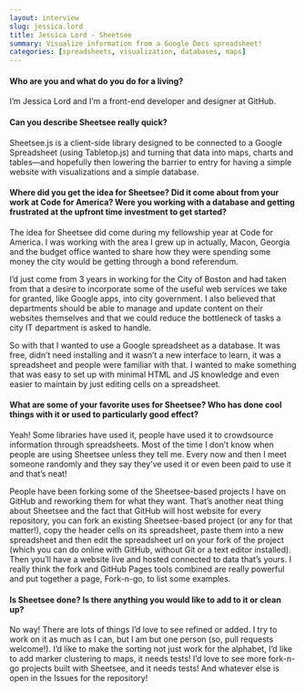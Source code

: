 ```yaml
---
layout: interview
slug: jessica.lord
title: Jessica Lord - Sheetsee
summary: Visualize information from a Google Docs spreadsheet!
categories: [spreadsheets, visualization, databases, maps]
---
```


#### Who are you and what do you do for a living?

I’m Jessica Lord and I’m a front-end developer and designer at GitHub.


#### Can you describe Sheetsee really quick?

Sheetsee.js is a client-side library designed to be connected to a Google Spreadsheet (using Tabletop.js) and turning that data into maps, charts and tables—and hopefully then lowering the barrier to entry for having a simple website with visualizations and a simple database.


#### Where did you get the idea for Sheetsee? Did it come about from your work at Code for America? Were you working with a database and getting frustrated at the upfront time investment to get started?

The idea for Sheetsee did come during my fellowship year at Code for America. I was working with the area I grew up in actually, Macon, Georgia and the budget office wanted to share how they were spending some money the city would be getting through a bond referendum.

I’d just come from 3 years in working for the City of Boston and had taken from that a desire to incorporate some of the useful web services we take for granted, like Google apps, into city government. I also believed that departments should be able to manage and update content on their websites themselves and that we could reduce the bottleneck of tasks a city IT department is asked to handle.

So with that I wanted to use a Google spreadsheet as a database. It was free, didn’t need installing and it wasn’t a new interface to learn, it was a spreadsheet and people were familiar with that. I wanted to make something that was easy to set up with minimal HTML and JS knowledge and even easier to maintain by just editing cells on a spreadsheet.


#### What are some of your favorite uses for Sheetsee? Who has done cool things with it or used to particularly good effect?

Yeah! Some libraries have used it, people have used it to crowdsource information through spreadsheets. Most of the time I don’t know when people are using Sheetsee unless they tell me. Every now and then I meet someone randomly and they say they’ve used it or even been paid to use it and that’s neat!

People have been forking some of the Sheetsee-based projects I have on GitHub and reworking them for what they want. That’s another neat thing about Sheetsee and the fact that GitHub will host website for every repository, you can fork an existing Sheetsee-based project (or any for that matter!), copy the header cells on its spreadsheet, paste them into a new spreadsheet and then edit the spreadsheet url on your fork of the project (which you can do online with GitHub, without Git or a text editor installed). Then you’ll have a website live and hosted connected to data that’s yours. I really think the fork and GitHub Pages tools combined are really powerful and put together a page, Fork-n-go, to list some examples.


#### Is Sheetsee done? Is there anything you would like to add to it or clean up?

No way! There are lots of things I’d love to see refined or added. I try to work on it as much as I can, but I am but one person (so, pull requests welcome!). I’d like to make the sorting not just work for the alphabet, I’d like to add marker clustering to maps, it needs tests! I’d love to see more fork-n-go projects built with Sheetsee, and it needs tests! And whatever else is open in the Issues for the repository!
